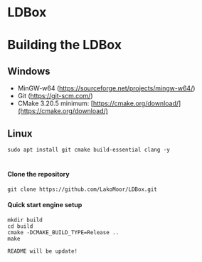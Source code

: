 # **LDBox**

# Building the LDBox

## Windows

*   MinGW-w64 (https://sourceforge.net/projects/mingw-w64/)
*   Git (https://git-scm.com/)
*   CMake 3.20.5 minimum: [https://cmake.org/download/](https://cmake.org/download/)

## Linux

```shell
sudo apt install git cmake build-essential clang -y
```

#

#### Clone the repository 
```shell
git clone https://github.com/LakoMoor/LDBox.git
```
#### Quick start engine setup
```shell
mkdir build
cd build
cmake -DCMAKE_BUILD_TYPE=Release ..
make
```

`README will be update!`